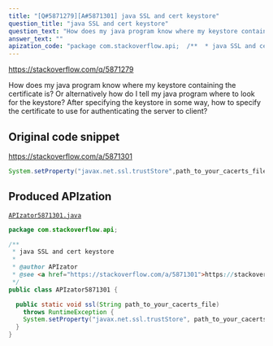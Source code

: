 ```yaml
---
title: "[Q#5871279][A#5871301] java SSL and cert keystore"
question_title: "java SSL and cert keystore"
question_text: "How does my java program know where my keystore containing the certificate is? Or alternatively how do I tell my java program where to look for the keystore? After specifying the keystore in some way, how to specify the certificate to use for authenticating the server to client?"
answer_text: ""
apization_code: "package com.stackoverflow.api;  /**  * java SSL and cert keystore  *  * @author APIzator  * @see <a href=\"https://stackoverflow.com/a/5871301\">https://stackoverflow.com/a/5871301</a>  */ public class APIzator5871301 {    public static void ssl(String path_to_your_cacerts_file)     throws RuntimeException {     System.setProperty(\"javax.net.ssl.trustStore\", path_to_your_cacerts_file);   } }"
---
```


https://stackoverflow.com/q/5871279

How does my java program know where my keystore containing the certificate is? Or alternatively how do I tell my java program where to look for the keystore?
After specifying the keystore in some way, how to specify the certificate to use for authenticating the server to client?



## Original code snippet

https://stackoverflow.com/a/5871301



```java
System.setProperty("javax.net.ssl.trustStore",path_to_your_cacerts_file);
```

## Produced APIzation

[`APIzator5871301.java`](https://github.com/pasqualesalza/apization-temp-data/raw/master/apizations/java/APIzator5871301.java)

```java
package com.stackoverflow.api;

/**
 * java SSL and cert keystore
 *
 * @author APIzator
 * @see <a href="https://stackoverflow.com/a/5871301">https://stackoverflow.com/a/5871301</a>
 */
public class APIzator5871301 {

  public static void ssl(String path_to_your_cacerts_file)
    throws RuntimeException {
    System.setProperty("javax.net.ssl.trustStore", path_to_your_cacerts_file);
  }
}

```